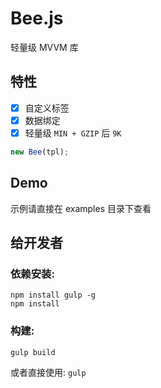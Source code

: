 # Bee.js

轻量级 MVVM 库

特性
---
- [x] 自定义标签
- [x] 数据绑定
- [x] 轻量级 `MIN + GZIP` 后 `9K`

```javascript
new Bee(tpl);
```

Demo
---
示例请直接在 examples 目录下查看

给开发者
---
### 依赖安装:

```
npm install gulp -g
npm install
```

### 构建:

```
gulp build
```

或者直接使用: `gulp`

